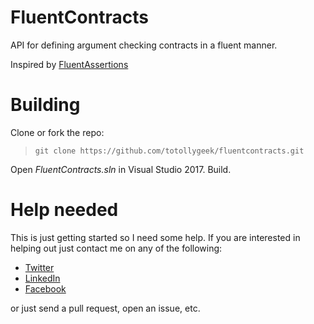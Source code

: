 # FluentContracts
API for defining argument checking contracts in a fluent manner.

Inspired by [FluentAssertions](https://github.com/fluentassertions/fluentassertions)

# Building

Clone or fork the repo:
> `git clone https://github.com/totollygeek/fluentcontracts.git`

Open *FluentContracts.sln* in Visual Studio 2017. Build.

# Help needed

This is just getting started so I need some help. If you are interested in helping out just contact me on any of the following:

- [Twitter](https://twitter.com/totollygeek/)
- [LinkedIn](https://www.linkedin.com/in/totollygeek/)
- [Facebook](https://www.facebook.com/totollygeek/)

or just send a pull request, open an issue, etc.